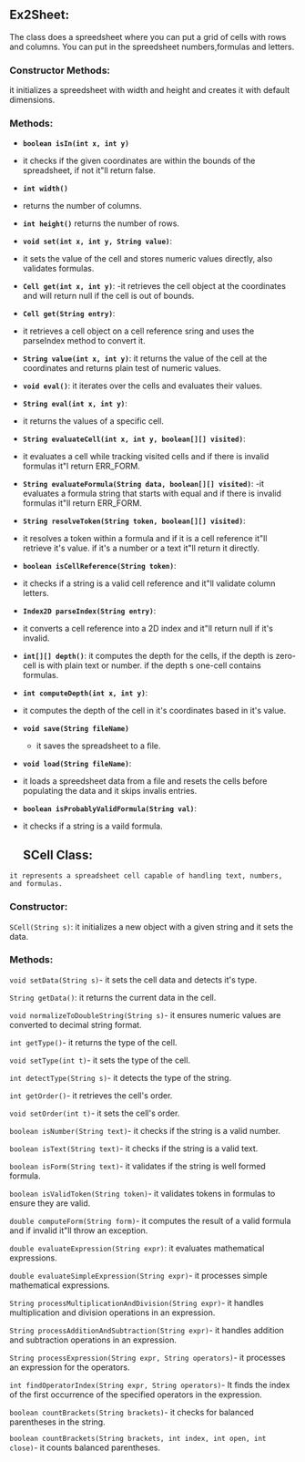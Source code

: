 ## Ex2Sheet:

The class does a spreedsheet where you can put a grid of cells with rows and columns.
You can put in the spreedsheet numbers,formulas and letters.


### Constructor Methods:
it initializes a spreedsheet with width and height and creates it with default dimensions.
### Methods:

- **`boolean isIn(int x, int y)`**
- it checks if the given coordinates are within the bounds of the spreadsheet, if not it"ll return false.

- **`int width()`**
- returns the number of columns.

- **`int height()`**
returns the number of rows.

- **`void set(int x, int y, String value)`**:
- it sets the value of the cell and stores numeric values directly, also validates formulas.
   
- **`Cell get(int x, int y)`**:
-it retrieves the cell object at the coordinates and will return null if the cell is out of bounds.

- **`Cell get(String entry)`**:
- it retrieves a cell object on a cell reference sring and uses the parseIndex method to convert it.
  
 - **`String value(int x, int y)`**:
it returns the value of the cell at the coordinates and returns plain test of numeric values.

- **`void eval()`**:
  it iterates over the cells and evaluates their values.
 
- **`String eval(int x, int y)`**:
- it returns the values of a specific cell.

- **`String evaluateCell(int x, int y, boolean[][] visited)`**:
- it evaluates a cell while tracking visited cells and if there  is invalid formulas it"l return ERR_FORM.

- **`String evaluateFormula(String data, boolean[][] visited)`**:
-it evaluates a formula string that starts with equal and if there is invalid formulas it"ll return ERR_FORM.

- **`String resolveToken(String token, boolean[][] visited)`**:
- it resolves a token within a formula and if it is a cell reference it"ll retrieve it's value.
  if it's a number or a text it"ll return it directly.
  
- **`boolean isCellReference(String token)`**:
- it checks if a string is a valid cell reference and it"ll validate column letters.
  
- **`Index2D parseIndex(String entry)`**:
- it converts a cell reference into a 2D index and it"ll return null if it's invalid.
  
- **`int[][] depth()`**:
it computes the depth for the cells,
if the depth is zero-cell is with plain text or number.
if the depth s one-cell contains formulas.
  
- **`int computeDepth(int x, int y)`**:
- it computes the depth of the cell in it's coordinates based in it's value.
 
- **`void save(String fileName)`**
  - it saves the spreadsheet to a file.

- **`void load(String fileName)`**:
- it loads a spreedsheet data from a file and resets the cells before populating the data and it skips invalis entries.
 
- **`boolean isProbablyValidFormula(String val)`**:
- it checks if a string is a vaild formula.

  ## SCell Class:
`it represents a spreadsheet cell capable of handling text, numbers, and formulas.`
### Constructor:
`SCell(String s)`:
it initializes a new object with a given string and it sets the data.
### Methods:
`void setData(String s)`-
it sets the cell data and detects it's type.

`String getData()`:
it returns the current data in the cell.

`void normalizeToDoubleString(String s)`-
it ensures numeric values are converted to decimal string format.

`int getType()`-
it returns the type of the cell.

`void setType(int t)`- 
it sets the type of the cell.

`int detectType(String s)`- 
it detects the type of the string.

`int getOrder()`- 
it retrieves the cell's order.

`void setOrder(int t)`-
it sets the cell's order.

`boolean isNumber(String text)`-
it checks if the string is a valid number.

`boolean isText(String text)`-
it checks if the string is a valid text.

`boolean isForm(String text)`-
it validates if the string is well formed formula.

`boolean isValidToken(String token)`-
it validates tokens in formulas to ensure they are valid.

`double computeForm(String form)`-
it computes the result of a valid formula and if invalid it"ll throw an exception.

`double evaluateExpression(String expr)`:
it evaluates mathematical expressions.

`double evaluateSimpleExpression(String expr)`-
it processes simple mathematical expressions.

`String processMultiplicationAndDivision(String expr)`-
it handles multiplication and division operations in an expression.

`String processAdditionAndSubtraction(String expr)`-
it handles addition and subtraction operations in an expression.

`String processExpression(String expr, String operators)`-
it processes an expression for the operators.

`int findOperatorIndex(String expr, String operators)`-
It finds the index of the first occurrence of the specified operators in the expression.

`boolean countBrackets(String brackets)`-
 it checks for balanced parentheses in the string.

`boolean countBrackets(String brackets, int index, int open, int close)`-
it counts balanced parentheses.



